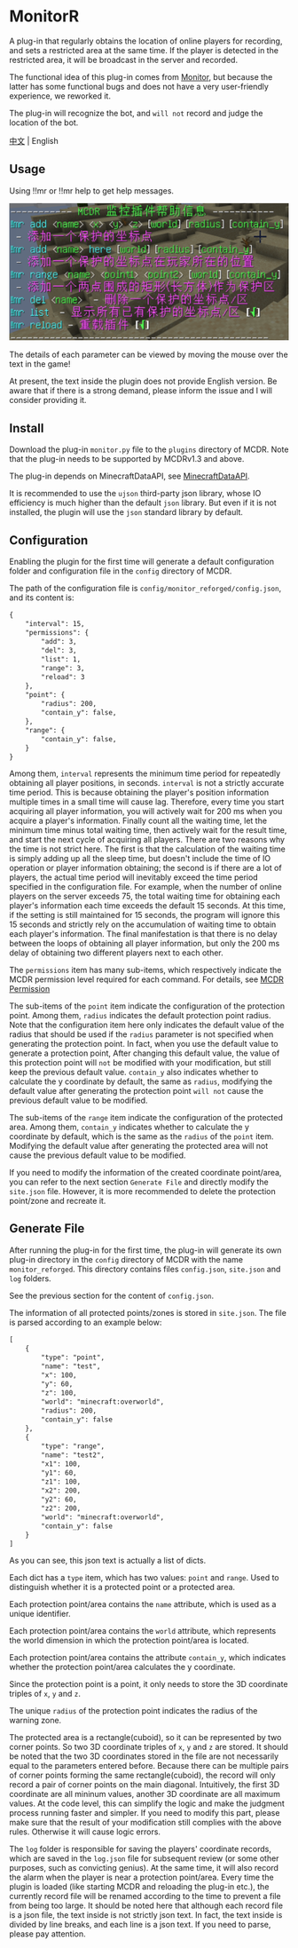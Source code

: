 # MonitorR

A plug-in that regularly obtains the location of online players for recording, and sets a restricted area at the same time. If the player is detected in the restricted area, it will be broadcast in the server and recorded.  

The functional idea of this plug-in comes from [Monitor](https://github.com/W-Kazdel/Monitor), but because the latter has some functional bugs and does not have a very user-friendly experience, we reworked it.  

The plug-in will recognize the bot, and `will not` record and judge the location of the bot.  

[中文](README_cn.md) | English  

## Usage

Using !!mr or !!mr help to get help messages.  

![image](pics/help.png)  

The details of each parameter can be viewed by moving the mouse over the text in the game!  

At present, the text inside the plugin does not provide English version. Be aware that if there is a strong demand, please inform the issue and I will consider providing it.  

## Install

Download the plug-in `monitor.py` file to the `plugins` directory of MCDR. Note that the plug-in needs to be supported by MCDRv1.3 and above.

The plug-in depends on MinecraftDataAPI, see [MinecraftDataAPI](https://github.com/MCDReforged/MinecraftDataAPI/blob/master/README_cn.md).  

It is recommended to use the `ujson` third-party json library, whose IO efficiency is much higher than the default `json` library. But even if it is not installed, the plugin will use the `json` standard library by default.  

## Configuration

Enabling the plugin for the first time will generate a default configuration folder and configuration file in the `config` directory of MCDR.  

The path of the configuration file is `config/monitor_reforged/config.json`, and its content is:  

```
{
    "interval": 15,
    "permissions": {
        "add": 3,
        "del": 3,
        "list": 1,
        "range": 3,
        "reload": 3
    },
    "point": {
        "radius": 200,
        "contain_y": false,
    },
    "range": {
        "contain_y": false,
    }
}
```

Among them, `interval` represents the minimum time period for repeatedly obtaining all player positions, in seconds. `interval` is not a strictly accurate time period. This is because obtaining the player's position information multiple times in a small time will cause lag. Therefore, every time you start acquiring all player information, you will actively wait for 200 ms when you acquire a player's information. Finally count all the waiting time, let the minimum time minus total waiting time, then actively wait for the result time, and start the next cycle of acquiring all players. There are two reasons why the time is not strict here. The first is that the calculation of the waiting time is simply adding up all the sleep time, but doesn't include the time of IO operation or player information obtaining; the second is if there are a lot of players, the actual time period will inevitably exceed the time period specified in the configuration file. For example, when the number of online players on the server exceeds 75, the total waiting time for obtaining each player's information each time exceeds the default 15 seconds. At this time, if the setting is still maintained for 15 seconds, the program will ignore this 15 seconds and strictly rely on the accumulation of waiting time to obtain each player's information. The final manifestation is that there is no delay between the loops of obtaining all player information, but only the 200 ms delay of obtaining two different players next to each other.   

The `permissions` item has many sub-items, which respectively indicate the MCDR permission level required for each command. For details, see [MCDR Permission](https://mcdreforged.readthedocs.io/en/latest/permission.html)  

The sub-items of the `point` item indicate the configuration of the protection point. Among them, `radius` indicates the default protection point radius. Note that the configuration item here only indicates the default value of the radius that should be used if the `radius` parameter is not specified when generating the protection point. In fact, when you use the default value to generate a protection point, After changing this default value, the value of this protection point will `not` be modified with your modification, but still keep the previous default value. `contain_y` also indicates whether to calculate the y coordinate by default, the same as `radius`, modifying the default value after generating the protection point `will not` cause the previous default value to be modified.  

The sub-items of the `range` item indicate the configuration of the protected area. Among them, `contain_y` indicates whether to calculate the y coordinate by default, which is the same as the `radius` of the `point` item. Modifying the default value after generating the protected area will not cause the previous default value to be modified.  

If you need to modify the information of the created coordinate point/area, you can refer to the next section `Generate File` and directly modify the `site.json` file. However, it is more recommended to delete the protection point/zone and recreate it.  

## Generate File

After running the plug-in for the first time, the plug-in will generate its own plug-in directory in the `config` directory of MCDR with the name `monitor_reforged`. This directory contains files `config.json`, `site.json` and `log` folders.  

See the previous section for the content of `config.json`.  

The information of all protected points/zones is stored in `site.json`. The file is parsed according to an example below:  

```
[
    {
        "type": "point",
        "name": "test",
        "x": 100,
        "y": 60,
        "z": 100,
        "world": "minecraft:overworld",
        "radius": 200,
        "contain_y": false
    },
    {
        "type": "range",
        "name": "test2",
        "x1": 100,
        "y1": 60,
        "z1": 100,
        "x2": 200,
        "y2": 60,
        "z2": 200,
        "world": "minecraft:overworld",
        "contain_y": false
    }
]

```

As you can see, this json text is actually a list of dicts.  

Each dict has a `type` item, which has two values: `point` and `range`. Used to distinguish whether it is a protected point or a protected area.  

Each protection point/area contains the `name` attribute, which is used as a unique identifier.  

Each protection point/area contains the `world` attribute, which represents the world dimension in which the protection point/area is located.  

Each protection point/area contains the attribute `contain_y`, which indicates whether the protection point/area calculates the y coordinate.  

Since the protection point is a point, it only needs to store the 3D coordinate triples of `x`, `y` and `z`.  

The unique `radius` of the protection point indicates the radius of the warning zone.  

The protected area is a rectangle(cuboid), so it can be represented by two corner points. So two 3D coordinate triples of `x`, `y` and `z` are stored. It should be noted that the two 3D coordinates stored in the file are not necessarily equal to the parameters entered before. Because there can be multiple pairs of corner points forming the same rectangle(cuboid), the record will only record a pair of corner points on the main diagonal. Intuitively, the first 3D coordinate are all mininum values, another 3D coordinate are all maximum values. At the code level, this can simplify  the logic and make the judgment process running faster and simpler. If you need to modify this part, please make sure that the result of your modification still complies with the above rules. Otherwise it will cause logic errors.  

The `log` folder is responsible for saving the players' coordinate records, which are saved in the `log.json` file for subsequent review (or some other purposes, such as convicting genius). At the same time, it will also record the alarm when the player is near a protection point/area. Every time the plugin is loaded (like starting MCDR and reloading the plug-in etc.), the currently record file will be renamed according to the time to prevent a file from being too large. It should be noted here that although each record file is a json file, the text inside is not strictly json text. In fact, the text inside is divided by line breaks, and each line is a json text. If you need to parse, please pay attention.  